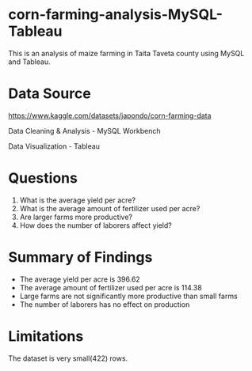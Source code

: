 # corn-farming-analysis-MySQL-Tableau
This is an analysis of maize farming in Taita Taveta county using MySQL and Tableau.

# Data Source 
https://www.kaggle.com/datasets/japondo/corn-farming-data

Data Cleaning & Analysis - MySQL Workbench

Data Visualization - Tableau

# Questions
1. What is the average yield per acre?
2. What is the average amount of fertilizer used per acre?
3. Are larger farms more productive?
4. How does the number of laborers affect yield?

# Summary of Findings
- The average yield per acre is 396.62
- The average amount of fertilizer used per acre is 114.38
- Large farms are not significantly more productive than small farms
- The number of laborers has no effect on production

# Limitations
The dataset is very small(422) rows.
